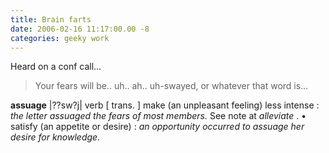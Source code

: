 ```yaml
---
title: Brain farts
date: 2006-02-16 11:17:00.00 -8
categories: geeky work
---
```

Heard on a conf call…


> Your fears will be.. uh.. ah.. uh-swayed, or whatever that word is…

**assuage** |??sw?j|
verb [ trans. ]
make (an unpleasant feeling) less intense : _the letter assuaged the fears of most members._ See note at _alleviate_ .
• satisfy (an appetite or desire) : _an opportunity occurred to assuage her desire for knowledge._

